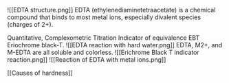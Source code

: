 ![[EDTA structure.png]]
EDTA (ethylenediaminetetraacetate) is a chemical compound that binds to most metal ions, especially divalent species (charges of 2+).

Quantitative, Complexometric Titration Indicator of equivalence EBT Eriochrome black-T.
![[EDTA reaction with hard water.png]]
EDTA, M2+, and M-EDTA are all soluble and colorless.
![[Erichrome Black T indicator reaction.png]]
![[Reaction of EDTA with metal ions.png]]

[[Causes of hardness]]
